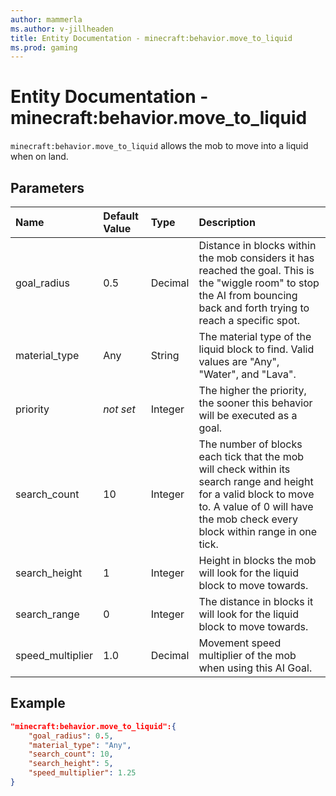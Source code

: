 ```yaml
---
author: mammerla
ms.author: v-jillheaden
title: Entity Documentation - minecraft:behavior.move_to_liquid
ms.prod: gaming
---
```


# Entity Documentation - minecraft:behavior.move_to_liquid

`minecraft:behavior.move_to_liquid` allows the mob to move into a liquid when on land.

## Parameters

|Name |Default Value  |Type  |Description  |
|:----------|:----------|:----------|:----------|
| goal_radius| 0.5| Decimal| Distance in blocks within the mob considers it has reached the goal. This is the "wiggle room" to stop the AI from bouncing back and forth trying to reach a specific spot. |
| material_type| Any| String| The material type of the liquid block to find. Valid values are "Any", "Water", and "Lava". |
|priority|*not set*|Integer|The higher the priority, the sooner this behavior will be executed as a goal.|
| search_count| 10| Integer| The number of blocks each tick that the mob will check within its search range and height for a valid block to move to. A value of 0 will have the mob check every block within range in one tick. |
| search_height| 1| Integer| Height in blocks the mob will look for the liquid block to move towards. |
| search_range| 0| Integer| The distance in blocks it will look for the liquid block to move towards. |
| speed_multiplier| 1.0| Decimal| Movement speed multiplier of the mob when using this AI Goal. |

## Example

```json
"minecraft:behavior.move_to_liquid":{
    "goal_radius": 0.5,
    "material_type": "Any",
    "search_count": 10,
    "search_height": 5,
    "speed_multiplier": 1.25    
}
```
